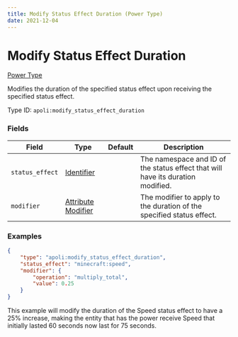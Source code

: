 ```yaml
---
title: Modify Status Effect Duration (Power Type)
date: 2021-12-04
---
```


# Modify Status Effect Duration

[Power Type](../power_types.md)

Modifies the duration of the specified status effect upon receiving the specified status effect.

Type ID: `apoli:modify_status_effect_duration`

### Fields

Field  | Type | Default | Description
-------|------|---------|------------
`status_effect` | [Identifier](../data_types/identifier.md) | | The namespace and ID of the status effect that will have its duration modified.
`modifier` | [Attribute Modifier](../data_types/attribute_modifier.md) | | The modifier to apply to the duration of the specified status effect.

### Examples

```json
{
	"type": "apoli:modify_status_effect_duration",
	"status_effect": "minecraft:speed",
	"modifier": {
		"operation": "multiply_total",
		"value": 0.25
	}
}
```

This example will modify the duration of the Speed status effect to have a 25% increase, making the entity that has the power receive Speed that initially lasted 60 seconds now last for 75 seconds.
